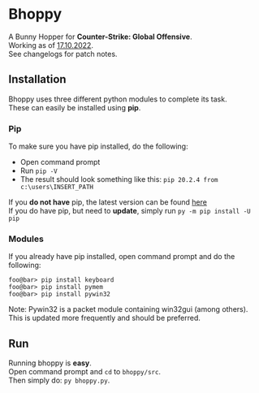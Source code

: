 # Bhoppy
A Bunny Hopper for **Counter-Strike: Global Offensive**. <br>
Working as of [17.10.2022](https://blog.counter-strike.net/index.php/2021/08/35244/). <br>
See changelogs for patch notes.

## Installation
Bhoppy uses three different python modules to complete its task. <br>
These can easily be installed using **pip**. <br>

### Pip
To make sure you have pip installed, do the following: <br> 
* Open command prompt
* Run `pip -V`
* The result should look something like this: `pip 20.2.4 from c:\users\INSERT_PATH`

If you **do not have** pip, 
the latest version can be found [here](https://pypi.org/project/pip/#files) <br>
If you do have pip, but need to **update**, simply run `py -m pip install -U pip`

### Modules
If you already have pip installed, open command prompt and do the following: <br>

```shell script
foo@bar> pip install keyboard
foo@bar> pip install pymem
foo@bar> pip install pywin32
```

Note: Pywin32 is a packet module containing win32gui (among others). <br>
This is updated more frequently and should be preferred.

## Run
Running bhoppy is **easy**. <br>
Open command prompt and `cd` to `bhoppy/src`. <br>
Then simply do: `py bhoppy.py`.
